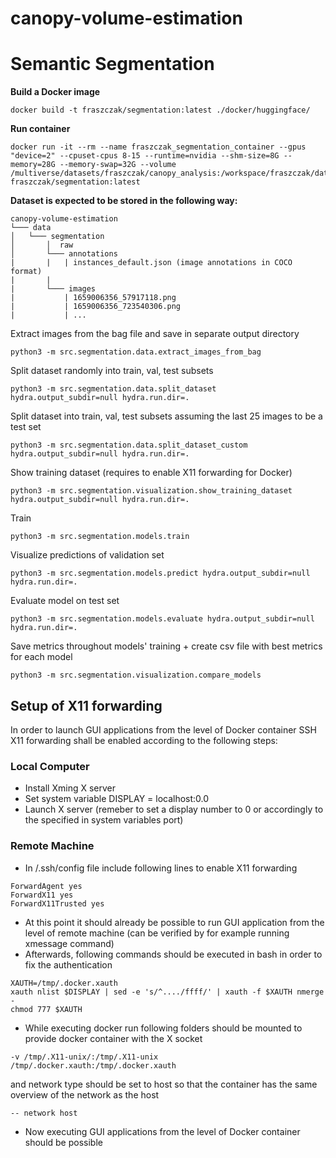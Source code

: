 # canopy-volume-estimation


# Semantic Segmentation

**Build a Docker image**
```
docker build -t fraszczak/segmentation:latest ./docker/huggingface/
```

**Run container**

```
docker run -it --rm --name fraszczak_segmentation_container --gpus "device=2" --cpuset-cpus 8-15 --runtime=nvidia --shm-size=8G --memory=28G --memory-swap=32G --volume /multiverse/datasets/fraszczak/canopy_analysis:/workspace/fraszczak/datasets fraszczak/segmentation:latest
```

**Dataset is expected to be stored in the following way:**

```
canopy-volume-estimation
└─── data
│   └─── segmentation
│       │  raw
│       └─── annotations
|       |   | instances_default.json (image annotations in COCO format)
|       | 
|       └─── images
|           | 1659006356_57917118.png
|           | 1659006356_723540306.png
|           | ...
```

Extract images from the bag file and save in separate output directory
```
python3 -m src.segmentation.data.extract_images_from_bag
```

Split dataset randomly into train, val, test subsets
```
python3 -m src.segmentation.data.split_dataset hydra.output_subdir=null hydra.run.dir=.
```

Split dataset into train, val, test subsets assuming the last 25 images to be a test set
```
python3 -m src.segmentation.data.split_dataset_custom hydra.output_subdir=null hydra.run.dir=.
```

Show training dataset (requires to enable X11 forwarding for Docker)
```
python3 -m src.segmentation.visualization.show_training_dataset hydra.output_subdir=null hydra.run.dir=.
```

Train
```
python3 -m src.segmentation.models.train
```

Visualize predictions of validation set
```
python3 -m src.segmentation.models.predict hydra.output_subdir=null hydra.run.dir=.
```

Evaluate model on test set
```
python3 -m src.segmentation.models.evaluate hydra.output_subdir=null hydra.run.dir=.
```

Save metrics throughout models' training + create csv file with best metrics for each model
```
python3 -m src.segmentation.visualization.compare_models
```






## Setup of X11 forwarding
In order to launch GUI applications from the level of Docker container SSH X11 forwarding shall be enabled according to the following steps:


### Local Computer
* Install Xming X server
* Set system variable DISPLAY = localhost:0.0
* Launch X server (remeber to set a display number to 0 or accordingly to the specified in system variables port)

### Remote Machine
* In /.ssh/config file include following lines to enable X11 forwarding
```
ForwardAgent yes
ForwardX11 yes
ForwardX11Trusted yes
```
* At this point it should already be possible to run GUI application from the level of remote machine (can be verified by for example running xmessage command)
* Afterwards, following commands should be executed in bash in order to fix the authentication
```
XAUTH=/tmp/.docker.xauth
xauth nlist $DISPLAY | sed -e 's/^..../ffff/' | xauth -f $XAUTH nmerge -
chmod 777 $XAUTH
```
* While executing docker run following folders should be mounted to provide docker container with the X socket
```
-v /tmp/.X11-unix/:/tmp/.X11-unix
/tmp/.docker.xauth:/tmp/.docker.xauth
```
and network type should be set to host so that the container has the same overview of the network as the host

```
-- network host
```

* Now executing GUI applications from the level of Docker container should be possible
